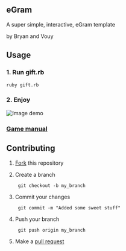 ## eGram
A super simple, interactive, eGram template 

  by Bryan and Vouy

## Usage 

### 1. Run gift.rb

`ruby gift.rb`

### 2. Enjoy

![Image demo](https://raw.github.com/bry/miffy/master/img/miffy_demo.png)

### [Game manual](https://github.com/bry/miffy/raw/master/doc/manual.pdf)

## Contributing 

1. [Fork](https://help.github.com/articles/fork-a-repo) this repository
2. Create a branch

        git checkout -b my_branch

3. Commit your changes

        git commit -m "Added some sweet stuff"

4. Push your branch

        git push origin my_branch

5. Make a [pull request](https://help.github.com/articles/using-pull-requests)
